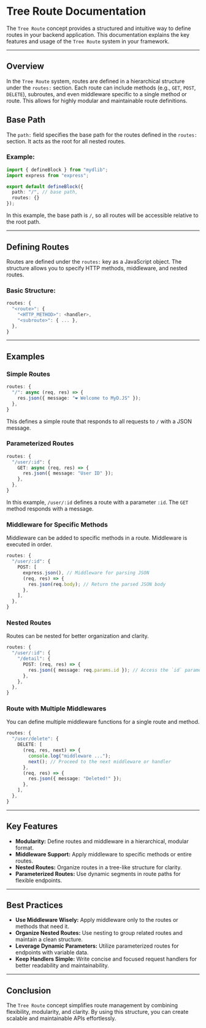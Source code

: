 # Tree Route Documentation

The `Tree Route` concept provides a structured and intuitive way to define routes in your backend application. This documentation explains the key features and usage of the `Tree Route` system in your framework.

---

## Overview

In the `Tree Route` system, routes are defined in a hierarchical structure under the `routes:` section. Each route can include methods (e.g., `GET`, `POST`, `DELETE`), subroutes, and even middleware specific to a single method or route. This allows for highly modular and maintainable route definitions.

## Base Path

The `path:` field specifies the base path for the routes defined in the `routes:` section. It acts as the root for all nested routes.

### Example:

```ts
import { defineBlock } from "mydlib";
import express from "express";

export default defineBlock({
  path: "/", // base path,
  routes: {}
});
```

In this example, the base path is `/`, so all routes will be accessible relative to the root path.

---

## Defining Routes

Routes are defined under the `routes:` key as a JavaScript object. The structure allows you to specify HTTP methods, middleware, and nested routes.

### Basic Structure:

```ts
routes: {
  "<route>": {
    "<HTTP_METHOD>": <handler>,
    "<subroute>": { ... },
  },
}
```

---

## Examples

### Simple Routes

```ts
routes: {
  "/": async (req, res) => {
    res.json({ message: "❤️ Welcome to MyD.JS" });
  },
}
```

This defines a simple route that responds to all requests to `/` with a JSON message.

### Parameterized Routes

```ts
routes: {
  "/user/:id": {
    GET: async (req, res) => {
      res.json({ message: "User ID" });
    },
  },
}
```

In this example, `/user/:id` defines a route with a parameter `:id`. The `GET` method responds with a message.

### Middleware for Specific Methods

Middleware can be added to specific methods in a route. Middleware is executed in order.

```ts
routes: {
  "/user/:id": {
    POST: [
      express.json(), // Middleware for parsing JSON
      (req, res) => {
        res.json(req.body); // Return the parsed JSON body
      },
    ],
  },
}
```

### Nested Routes

Routes can be nested for better organization and clarity.

```ts
routes: {
  "/user/:id": {
    "/detail": {
      POST: (req, res) => {
        res.json({ message: req.params.id }); // Access the `id` parameter from parent route
      },
    },
  },
}
```

### Route with Multiple Middlewares

You can define multiple middleware functions for a single route and method.

```ts
routes: {
  "/user/delete": {
    DELETE: [
      (req, res, next) => {
        console.log("middleware ...");
        next(); // Proceed to the next middleware or handler
      },
      (req, res) => {
        res.json({ message: "Deleted!" });
      },
    ],
  },
}
```

---

## Key Features

* **Modularity:** Define routes and middleware in a hierarchical, modular format.
* **Middleware Support:** Apply middleware to specific methods or entire routes.
* **Nested Routes:** Organize routes in a tree-like structure for clarity.
* **Parameterized Routes:** Use dynamic segments in route paths for flexible endpoints.

---

## Best Practices

* **Use Middleware Wisely:** Apply middleware only to the routes or methods that need it.
* **Organize Nested Routes:** Use nesting to group related routes and maintain a clean structure.
* **Leverage Dynamic Parameters:** Utilize parameterized routes for endpoints with variable data.
* **Keep Handlers Simple:** Write concise and focused request handlers for better readability and maintainability.

---

## Conclusion

The `Tree Route` concept simplifies route management by combining flexibility, modularity, and clarity. By using this structure, you can create scalable and maintainable APIs effortlessly.
